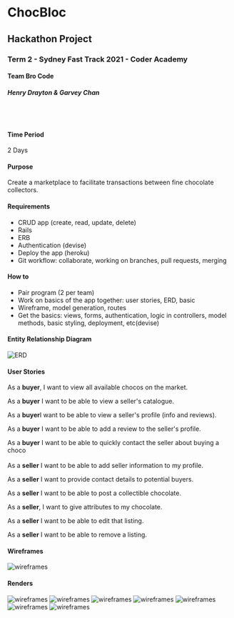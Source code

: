 # ChocBloc

## Hackathon Project 

### Term 2 - Sydney Fast Track 2021 - Coder Academy

#### Team Bro Code

##### Henry Drayton & Garvey Chan

<br>
<br>

#### Time Period
2 Days

#### Purpose 
Create a marketplace to facilitate transactions between fine chocolate collectors.

#### Requirements 

<ul>
    <li> CRUD app (create, read, update, delete)</li>
     <li> Rails</li>
      <li> ERB</li>
       <li> Authentication (devise)</li>
        <li> Deploy the app (heroku)</li>
         <li> Git workflow: collaborate, working on branches, pull requests, merging</li>
</ul>

#### How to
<ul>
    <li> Pair program (2 per team)</li>
     <li> Work on basics of the app together: user stories, ERD, basic</li>
      <li> Wireframe, model generation, routes</li>
       <li> Get the basics: views, forms, authentication, logic in controllers, model
methods, basic styling, deployment, etc(devise)</li>
       
</ul>


#### Entity Relationship Diagram 


![ERD](/images/ERD.png "ERD")

#### User Stories

As a <strong>buyer</strong>, I want to view all available chocos on the market.

As a <strong>buyer</strong> I want to be able to view a seller's catalogue. 

As a <strong>buyer</strong>I want to be able to view a seller's profile (info and reviews).

As a <strong>buyer</strong> I want to be able to add a review to the seller's profile.

As a <strong>buyer</strong> I want to be able to quickly contact the seller about buying a choco
<br>
<br>
As a <strong>seller</strong> I want to be able to add seller information to my profile.

As a <strong>seller</strong> I want to provide contact details to potential buyers.

As a <strong>seller</strong> I want to be able to post a collectible chocolate.

As a <strong>seller</strong>, I want to give attributes to my chocolate.

As a <strong>seller</strong> I want to be able to edit that listing.

As a <strong>seller</strong> I want to be able to remove a listing. 

#### Wireframes


![wireframes](/images/wireframes.png "wireframes")

#### Renders

![wireframes](/images/group_1.png "wireframes")
![wireframes](/images/group_2.png "wireframes")
![wireframes](/images/group_3.png "wireframes")
![wireframes](/images/group_4.png "wireframes")
![wireframes](/images/group_5.png "wireframes")
![wireframes](/images/group_7.png "wireframes")
![wireframes](/images/group_6.png "wireframes")


